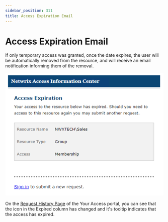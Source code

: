 ```yaml
---
sidebar_position: 311
title: Access Expiration Email
---
```


# Access Expiration Email

If only temporary access was granted, once the date expires, the user will be automatically removed from the resource, and will receive an email notification informing them of the removal.

![Access Expired email](../../../../../../../static/Content/Resources/Images/Access/InformationCenter/AccessRequests/Email/Expired.png "Access Expired email")

On the [Request History Page](../YourAccessPortal/RequestHistory "Request History Page") of the Your Access portal, you can see that the icon in the Expired column has changed and it's tooltip indicates that the access has expired.